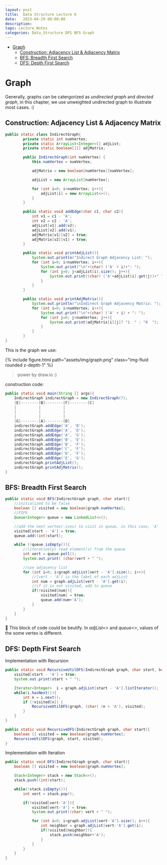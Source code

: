 ```yaml
---
layout: post
title:  Data Structure Lecture 6
date:   2023-04-29 08:00:00
description: 
tags: Lecture_Notes 
categories: Data_Structure DFS BFS Graph
---
```


- [Graph](#graph)
  - [Construction: Adjacency List \& Adjacency Matrix](#construction-adjacency-list--adjacency-matrix)
  - [BFS: Breadth First Search](#bfs-breadth-first-search)
  - [DFS: Depth First Search](#dfs-depth-first-search)


# Graph

Generally, graphs can be catergorized as *undirected graph* and *directed graph*, in this chapter, we use unweighted undirected graph to illustrate most cases. :)

## Construction: Adjacency List & Adjacency Matrix

```java
public static class IndirectGraph{
        private static int numVertex;
        private static ArrayList<Integer>[] adjList;
        private static boolean[][] adjMatrix;

        public IndirectGraph(int numVertex) {
            this.numVertex = numVertex;

            adjMatrix = new boolean[numVertex][numVertex];

            adjList = new ArrayList[numVertex];

            for (int i=0; i<numVertex; i++){
                adjList[i] = new ArrayList<>();
            }
        }

        public static void addEdge(char c1, char c2){
            int v1 = c1 - 'A';
            int v2 = c2 - 'A';
            adjList[v1].add(v2);
            adjList[v2].add(v1);
            adjMatrix[v1][v2] = true;
            adjMatrix[v2][v1] = true;
        }

        public static void printAdjList(){
            System.out.println("Indirect Graph Adjacency List: ");
            for (int i=0; i<numVertex; i++){
                System.out.print("\n"+(char) ('A' + i)+": ");
                for (int j=0; j<adjList[i].size(); j++){
                    System.out.print((char) ('A'+adjList[i].get(j))+" ");
                }
            }
        }

        public static void printAdjMatrix(){
            System.out.println("\nIndirect Graph Adjacency Matrix: ");
            for (int i=0; i<numVertex; i++){
                System.out.print("\n"+(char) ('A' + i) + ": ");
                for (int j=0; j<numVertex; j++){
                    System.out.print(adjMatrix[i][j]? "1  " : "0  ");
                }
            }
        }
}
```

This is the graph we use:

{% include figure.html path="assets/img/graph.png" class="img-fluid rounded z-depth-1" %}

> power by draw.io :)

construction code:

```java
public static void main(String [] args){
    IndirectGraph indirectGraph = new IndirectGraph(7);
    [E]--------[B]--------[F]--------[C]
    |          |          |
    |          |          |
    |          |          |
    [G]--------[A]--------[D]
    indirectGraph.addEdge('A', 'B');
    indirectGraph.addEdge('A', 'D');
    indirectGraph.addEdge('A', 'G');
    indirectGraph.addEdge('B', 'E');
    indirectGraph.addEdge('B', 'F');
    indirectGraph.addEdge('C', 'F');
    indirectGraph.addEdge('D', 'F');
    indirectGraph.addEdge('E', 'G');
    indirectGraph.printAdjList();
    indirectGraph.printAdjMatrix();
}
```

## BFS: Breadth First Search

```java
public static void BFS(IndirectGraph graph, char start){
    //initialized to be false
    boolean [] visited = new boolean[graph.numVertex];
    //FIFO
    Queue<Integer> queue = new LinkedList<>();

    //add the next vertex(-ices) to visit in queue, in this case, 'A'
    visited[start - 'A'] = true;
    queue.add((int)start);

    while (!queue.isEmpty()){
        //(iteratively) read element(s) from the queue
        int vert = queue.poll();
        System.out.print( (char)vert + " ");

        //use adjacency list
        for (int i=0; i<graph.adjList[vert - 'A'].size(); i++){
            //[vert - 'A'] is the label of each adjList
            int num = graph.adjList[vert - 'A'].get(i);
            //if it is not visited, add to queue
            if(!visited[num]){
                visited[num] = true;
                queue.add(num+'A');
            }
        }
    }
}
```

🤔  This block of code could be beutify. In *adjList<>* and *queue<>*, values of the some vertex is different.

## DFS: Depth First Search

Implementation with Recursion

```java
public static void RecursiveUtilDFS(IndirectGraph graph, char start, boolean[] visited){
    visited[start - 'A'] = true;
    System.out.print(start + " ");

    Iterator<Integer>  i = graph.adjList[start - 'A'].listIterator();
    while(i.hasNext()){
        int n = i.next();
        if (!visited[n]) {
            RecursiveUtilDFS(graph, (char) (n + 'A'), visited);
        }
    }
}

public static void RecursiveDFS(IndirectGraph graph, char start){
    boolean [] visited = new boolean[graph.numVertex];
    RecursiveUtilDFS(graph, start, visited);
}
```

Implementation with Iteration

```java
public static void DFS(IndirectGraph graph, char start){
    boolean [] visited = new boolean[graph.numVertex];

    Stack<Integer> stack = new Stack<>();
    stack.push((int)start);

    while(!stack.isEmpty()){
        int vert = stack.pop();

        if(!visited[vert-'A']){
            visited[vert-'A'] = true;
            System.out.print((char) vert + " ");

            for (int i=0; i<graph.adjList[vert-'A'].size(); i++){
                int neighbor = graph.adjList[vert-'A'].get(i);
                if(!visited[neighbor]){
                    stack.push(neighbor+'A');
                }
            }
        }
    }
}
```
